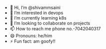 - 👋 Hi, I’m @shivammsaini
- 👀 I’m interested in devops
- 🌱 I’m currently learning k8s
- 💞️ I’m looking to collaborate on projects
- 📫 How to reach me phone no.-7042040317
- 😄 Pronouns: he/him
- ⚡ Fun fact: am goofy!!

<!---
shivammsaini/shivammsaini is a ✨ special ✨ repository because its `README.md` (this file) appears on your GitHub profile.
You can click the Preview link to take a look at your changes.
--->
